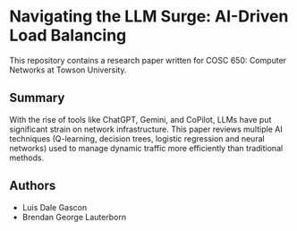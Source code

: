 # Navigating the LLM Surge: AI-Driven Load Balancing

This repository contains a research paper written for COSC 650: Computer Networks at Towson University.

## Summary 

With the rise of tools like ChatGPT, Gemini, and CoPilot, LLMs have put significant strain on network infrastructure. This paper reviews multiple AI techniques (Q-learning, decision trees, logistic regression and neural networks) used to manage dynamic traffic more efficiently than traditional methods.

## Authors

- Luis Dale Gascon  
- Brendan George Lauterborn
